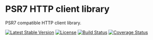 # PSR7 HTTP client library

PSR7 compatible HTTP client library.

[![Latest Stable Version](https://poser.pugx.org/mekras/psr7-client/v/stable.png)](https://packagist.org/packages/mekras/psr7-client)
[![License](https://poser.pugx.org/mekras/psr7-client/license.png)](https://packagist.org/packages/mekras/psr7-client)
[![Build Status](https://travis-ci.org/mekras/psr7-client.svg?branch=develop)](https://travis-ci.org/mekras/psr7-client)
[![Coverage Status](https://coveralls.io/repos/mekras/psr7-client/badge.png?branch=master)](https://coveralls.io/r/mekras/psr7-client?branch=master)
